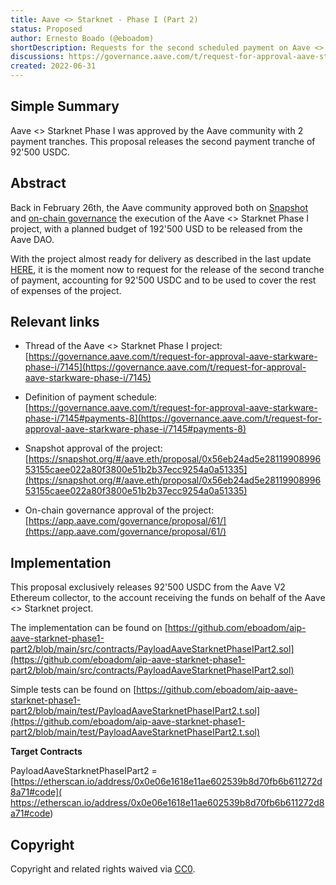 ```yaml
---
title: Aave <> Starknet - Phase I (Part 2)
status: Proposed
author: Ernesto Boado (@eboadom)
shortDescription: Requests for the second scheduled payment on Aave <> Starknet Phase I
discussions: https://governance.aave.com/t/request-for-approval-aave-starkware-phase-i/7145#payments-8
created: 2022-06-31
---
```


## Simple Summary

Aave <> Starknet Phase I was approved by the Aave community with 2 payment tranches. This proposal releases the second payment tranche of 92'500 USDC.

## Abstract

Back in February 26th, the Aave community approved both on [Snapshot](https://snapshot.org/#/aave.eth/proposal/0x56eb24ad5e2811990899653155caee022a80f3800e51b2b37ecc9254a0a51335) and [on-chain governance](https://app.aave.com/governance/proposal/61/) the execution of the Aave <> Starknet Phase I project, with a planned budget of 192'500 USD to be released from the Aave DAO.

With the project almost ready for delivery as described in the last update [HERE](https://governance.aave.com/t/request-for-approval-aave-starkware-phase-i/7145/20), it is the moment now to request for the release of the second tranche of payment, accounting for 92'500 USDC and to be used to cover the rest of expenses of the project.

## Relevant links

- Thread of the Aave <> Starknet Phase I project: [https://governance.aave.com/t/request-for-approval-aave-starkware-phase-i/7145](https://governance.aave.com/t/request-for-approval-aave-starkware-phase-i/7145)

- Definition of payment schedule: [https://governance.aave.com/t/request-for-approval-aave-starkware-phase-i/7145#payments-8](https://governance.aave.com/t/request-for-approval-aave-starkware-phase-i/7145#payments-8)

- Snapshot approval of the project: [https://snapshot.org/#/aave.eth/proposal/0x56eb24ad5e2811990899653155caee022a80f3800e51b2b37ecc9254a0a51335](https://snapshot.org/#/aave.eth/proposal/0x56eb24ad5e2811990899653155caee022a80f3800e51b2b37ecc9254a0a51335)

- On-chain governance approval of the project: [https://app.aave.com/governance/proposal/61/](https://app.aave.com/governance/proposal/61/)

## Implementation

This proposal exclusively releases 92'500 USDC from the Aave V2 Ethereum collector, to the account receiving the funds on behalf of the Aave <> Starknet project.

The implementation can be found on [https://github.com/eboadom/aip-aave-starknet-phase1-part2/blob/main/src/contracts/PayloadAaveStarknetPhaseIPart2.sol](https://github.com/eboadom/aip-aave-starknet-phase1-part2/blob/main/src/contracts/PayloadAaveStarknetPhaseIPart2.sol)

Simple tests can be found on [https://github.com/eboadom/aip-aave-starknet-phase1-part2/blob/main/test/PayloadAaveStarknetPhaseIPart2.t.sol](https://github.com/eboadom/aip-aave-starknet-phase1-part2/blob/main/test/PayloadAaveStarknetPhaseIPart2.t.sol)

**Target Contracts**

PayloadAaveStarknetPhaseIPart2 = [https://etherscan.io/address/0x0e06e1618e11ae602539b8d70fb6b611272d8a71#code](
https://etherscan.io/address/0x0e06e1618e11ae602539b8d70fb6b611272d8a71#code)

## Copyright

Copyright and related rights waived via [CC0](https://creativecommons.org/publicdomain/zero/1.0/).
